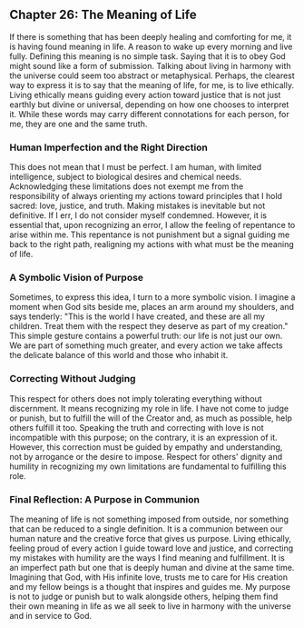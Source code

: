 ## Chapter 26: The Meaning of Life

If there is something that has been deeply healing and comforting for me, it is having found meaning in life. A reason to wake up every morning and live fully. Defining this meaning is no simple task. Saying that it is to obey God might sound like a form of submission. Talking about living in harmony with the universe could seem too abstract or metaphysical. Perhaps, the clearest way to express it is to say that the meaning of life, for me, is to live ethically. Living ethically means guiding every action toward justice that is not just earthly but divine or universal, depending on how one chooses to interpret it. While these words may carry different connotations for each person, for me, they are one and the same truth.

### Human Imperfection and the Right Direction
This does not mean that I must be perfect. I am human, with limited intelligence, subject to biological desires and chemical needs. Acknowledging these limitations does not exempt me from the responsibility of always orienting my actions toward principles that I hold sacred: love, justice, and truth. Making mistakes is inevitable but not definitive. If I err, I do not consider myself condemned. However, it is essential that, upon recognizing an error, I allow the feeling of repentance to arise within me. This repentance is not punishment but a signal guiding me back to the right path, realigning my actions with what must be the meaning of life.

### A Symbolic Vision of Purpose
Sometimes, to express this idea, I turn to a more symbolic vision. I imagine a moment when God sits beside me, places an arm around my shoulders, and says tenderly: "This is the world I have created, and these are all my children. Treat them with the respect they deserve as part of my creation." This simple gesture contains a powerful truth: our life is not just our own. We are part of something much greater, and every action we take affects the delicate balance of this world and those who inhabit it.

### Correcting Without Judging
This respect for others does not imply tolerating everything without discernment. It means recognizing my role in life. I have not come to judge or punish, but to fulfill the will of the Creator and, as much as possible, help others fulfill it too. Speaking the truth and correcting with love is not incompatible with this purpose; on the contrary, it is an expression of it. However, this correction must be guided by empathy and understanding, not by arrogance or the desire to impose. Respect for others' dignity and humility in recognizing my own limitations are fundamental to fulfilling this role.

### Final Reflection: A Purpose in Communion
The meaning of life is not something imposed from outside, nor something that can be reduced to a single definition. It is a communion between our human nature and the creative force that gives us purpose. Living ethically, feeling proud of every action I guide toward love and justice, and correcting my mistakes with humility are the ways I find meaning and fulfillment. It is an imperfect path but one that is deeply human and divine at the same time. Imagining that God, with His infinite love, trusts me to care for His creation and my fellow beings is a thought that inspires and guides me. My purpose is not to judge or punish but to walk alongside others, helping them find their own meaning in life as we all seek to live in harmony with the universe and in service to God.







